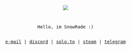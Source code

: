 </br></br>
<p align="center">
<img src="https://cdn.discordapp.com/emojis/821461067728814130.png?v=1"/>
</p>

 </br>
<p align="center">
<samp>
Hello, im SnowRade :)
</samp>
</br></br>
</p>
<samp>
<p align="center">
<a href="snowrade@protonmail.com">e-mail</a> | <a href="https://discord.com/users/927695068675047464/">discord</a> | <a href="https://solo.to/SnowRade">solo.to</a> | <a href="https://steamcommunity.com/id/SnowRade/">steam</a> | <a href="https://t.me/SnowRade">telegram</a>
</p>

